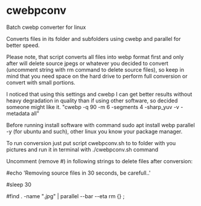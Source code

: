 # cwebpconv
Batch cwebp converter for linux

Converts files in its folder and subfolders using cwebp and parallel for better speed. 

Please note, that script converts all files into webp format first and only after will delete source jpegs or whatever you decided to convert (uncomment string with rm command to delete source files), so keep in mind that you need space on the hard drive to perform full conversion or convert with small portions.

I noticed that using this settings and cwebp I can get better results without heavy degradation in quality than if using other software, so decided someone might like it. "cwebp -q 90 -m 6 -segments 4 -sharp_yuv -v -metadata all"

Before running install software with command sudo apt install webp parallel -y (for ubuntu and such), other linux you know your package manager.

To run conversion just put script cwebpconv.sh to to folder with you pictures and run it in terminal with ./cwebpconv.sh command

Uncomment (remove #) in following strings to delete files after conversion:

#echo 'Removing source files in 30 seconds, be carefull..'

#sleep 30

#find . -name "*.jp*g" | parallel --bar --eta rm {} \;
